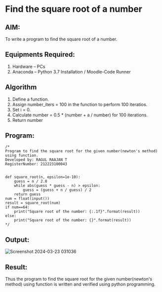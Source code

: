 # Find the square root of a number

## AIM:
To write a program to find the square root of a number.

## Equipments Required:
1. Hardware – PCs
2. Anaconda – Python 3.7 Installation / Moodle-Code Runner

## Algorithm
1. Define a function.
2. Assign number_iters = 100 in the function to perform 100 iteratios.
3. Set i = 0.
4. Calculate  number = 0.5 * (number + a / number) for 100 iterations.
5. Return number

## Program:
```
/*
Program to find the square root for the given number(newton's method) using function.
Developed by: RAGUL RAAJAN T
RegisterNumber: 212223100043


def square_root(n, epsilon=1e-10):
    guess = n / 2.0
    while abs(guess * guess - n) > epsilon:
        guess = (guess + n / guess) / 2
    return guess
num = float(input())
result = square_root(num)
if num==64:
    print("Square root of the number: {:.1f}".format(result))
else:
    print("Square root of the number: {}".format(result)) 
*/
```

## Output:
![Screenshot 2024-03-23 031036](https://github.com/RAGULRAAJAN/Square-root-of-a-number/assets/147473144/5d22b9de-693f-4af1-8343-ac919446494e)



## Result:
Thus the program to find the square root for the given number(newton's method) using function is written and verified using python programming.
